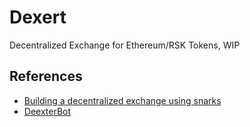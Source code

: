 # Dexert

Decentralized Exchange for Ethereum/RSK Tokens, WIP

## References

- [Building a decentralized exchange using snarks](https://ethresear.ch/t/building-a-decentralized-exchange-using-snarks/3928/1)
- [DeexterBot](https://deexter.netlify.com/)

